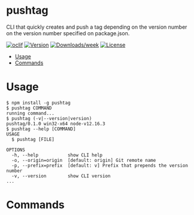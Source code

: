 pushtag
=======

CLI that quickly creates and push a tag depending on the version number 
on the version number 
specified on package.json.

[![oclif](https://img.shields.io/badge/cli-oclif-brightgreen.svg)](https://oclif.io)
[![Version](https://img.shields.io/npm/v/pushtag)](https://npmjs.org/package/pushtag)
[![Downloads/week](https://img.shields.io/npm/dw/pushtag)](https://npmjs.org/package/pushtag)
[![License](https://img.shields.io/npm/l/pushtag)](https://github.com/kharenzze/pushtag/blob/master/package.json)

<!-- toc -->
* [Usage](#usage)
* [Commands](#commands)
<!-- tocstop -->
# Usage
<!-- usage -->
```sh-session
$ npm install -g pushtag
$ pushtag COMMAND
running command...
$ pushtag (-v|--version|version)
pushtag/0.1.0 win32-x64 node-v12.16.3
$ pushtag --help [COMMAND]
USAGE
  $ pushtag [FILE]

OPTIONS
  -h, --help           show CLI help
  -o, --origin=origin  [default: origin] Git remote name
  -p, --prefix=prefix  [default: v] Prefix that prepends the version number
  -v, --version        show CLI version
...
```
<!-- usagestop -->
# Commands
<!-- commands -->

<!-- commandsstop -->
